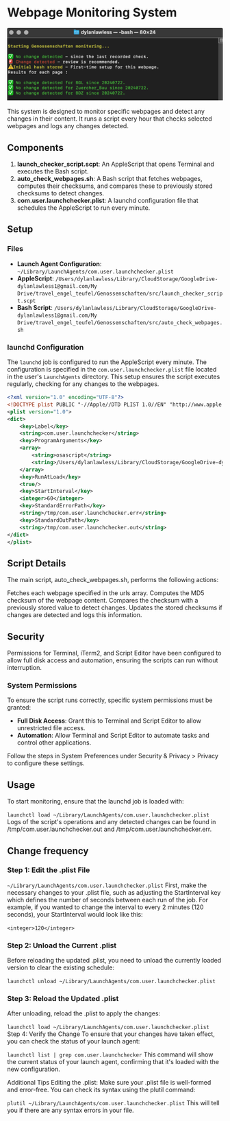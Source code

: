 # Webpage Monitoring System

![example screenshot](example.png)

This system is designed to monitor specific webpages and detect any changes in their content. It runs a script every hour that checks selected webpages and logs any changes detected.

## Components

1. **launch_checker_script.scpt**: An AppleScript that opens Terminal and executes the Bash script.
2. **auto_check_webpages.sh**: A Bash script that fetches webpages, computes their checksums, and compares these to previously stored checksums to detect changes.
3. **com.user.launchchecker.plist**: A launchd configuration file that schedules the AppleScript to run every minute.

## Setup

### Files

- **Launch Agent Configuration**: `~/Library/LaunchAgents/com.user.launchchecker.plist`
- **AppleScript**: `/Users/dylanlawless/Library/CloudStorage/GoogleDrive-dylanlawless1@gmail.com/My Drive/travel_engel_teufel/Genossenschaften/src/launch_checker_script.scpt`
- **Bash Script**: `/Users/dylanlawless/Library/CloudStorage/GoogleDrive-dylanlawless1@gmail.com/My Drive/travel_engel_teufel/Genossenschaften/src/auto_check_webpages.sh`

### launchd Configuration

The `launchd` job is configured to run the AppleScript every minute. The configuration is specified in the `com.user.launchchecker.plist` file located in the user's `LaunchAgents` directory. This setup ensures the script executes regularly, checking for any changes to the webpages.

```xml
<?xml version="1.0" encoding="UTF-8"?>
<!DOCTYPE plist PUBLIC "-//Apple//DTD PLIST 1.0//EN" "http://www.apple.com/DTDs/PropertyList-1.0.dtd">
<plist version="1.0">
<dict>
    <key>Label</key>
    <string>com.user.launchchecker</string>
    <key>ProgramArguments</key>
    <array>
        <string>osascript</string>
        <string>/Users/dylanlawless/Library/CloudStorage/GoogleDrive-dylanlawless1@gmail.com/My Drive/travel_engel_teufel/Genossenschaften/src/launch_checker_script.scpt</string>
    </array>
    <key>RunAtLoad</key>
    <true/>
    <key>StartInterval</key>
    <integer>60</integer>
    <key>StandardErrorPath</key>
    <string>/tmp/com.user.launchchecker.err</string>
    <key>StandardOutPath</key>
    <string>/tmp/com.user.launchchecker.out</string>
</dict>
</plist>
```

## Script Details
The main script, auto_check_webpages.sh, performs the following actions:

Fetches each webpage specified in the urls array.
Computes the MD5 checksum of the webpage content.
Compares the checksum with a previously stored value to detect changes.
Updates the stored checksums if changes are detected and logs this information.

## Security
Permissions for Terminal, iTerm2, and Script Editor have been configured to allow full disk access and automation, ensuring the scripts can run without interruption.

### System Permissions

To ensure the script runs correctly, specific system permissions must be granted:

- **Full Disk Access**: Grant this to Terminal and Script Editor to allow unrestricted file access.
- **Automation**: Allow Terminal and Script Editor to automate tasks and control other applications.

Follow the steps in System Preferences under Security & Privacy > Privacy to configure these settings.

## Usage
To start monitoring, ensure that the launchd job is loaded with:

`launchctl load ~/Library/LaunchAgents/com.user.launchchecker.plist`
Logs of the script's operations and any detected changes can be found in /tmp/com.user.launchchecker.out and /tmp/com.user.launchchecker.err.

## Change frequency

### Step 1: Edit the .plist File
`~/Library/LaunchAgents/com.user.launchchecker.plist`
First, make the necessary changes to your .plist file, such as adjusting the StartInterval key which defines the number of seconds between each run of the job. For example, if you wanted to change the interval to every 2 minutes (120 seconds), your StartInterval would look like this:

`<integer>120</integer>`

### Step 2: Unload the Current .plist
Before reloading the updated .plist, you need to unload the currently loaded version to clear the existing schedule:

`launchctl unload ~/Library/LaunchAgents/com.user.launchchecker.plist`

### Step 3: Reload the Updated .plist
After unloading, reload the .plist to apply the changes:

`launchctl load ~/Library/LaunchAgents/com.user.launchchecker.plist`
Step 4: Verify the Change
To ensure that your changes have taken effect, you can check the status of your launch agent:

`launchctl list | grep com.user.launchchecker`
This command will show the current status of your launch agent, confirming that it's loaded with the new configuration.

Additional Tips
Editing the .plist: Make sure your .plist file is well-formed and error-free. You can check its syntax using the plutil command:

`plutil ~/Library/LaunchAgents/com.user.launchchecker.plist`
This will tell you if there are any syntax errors in your file.

